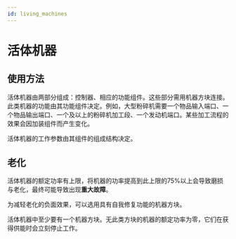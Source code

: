 ```yaml
---
id: living_machines
---
```

# 活体机器

## 使用方法

活体机器由两部分组成：控制器、相应的功能组件。这些部分需用机器方块连接。此类机器的功能由其功能组件决定。例如，大型粉碎机需要一个物品输入端口、一个物品输出端口、一个及以上的粉碎机加工段、一个发动机端口。某些加工流程的效果会因加装组件而产生变化。

活体机器的工作参数由其组件的组成结构决定。

## 老化

活体机器的额定功率有上限，将机器的功率提高到此上限的75%以上会导致磨损与老化，最终可能导致出现**重大故障**。

为减轻老化的负面效果，可以选用具有自我修复功能的机器方块。

活体机器中至少要有一个机器方块。无此类方块的机器的额定功率为零，它们在获得供能时会立刻停止工作。
